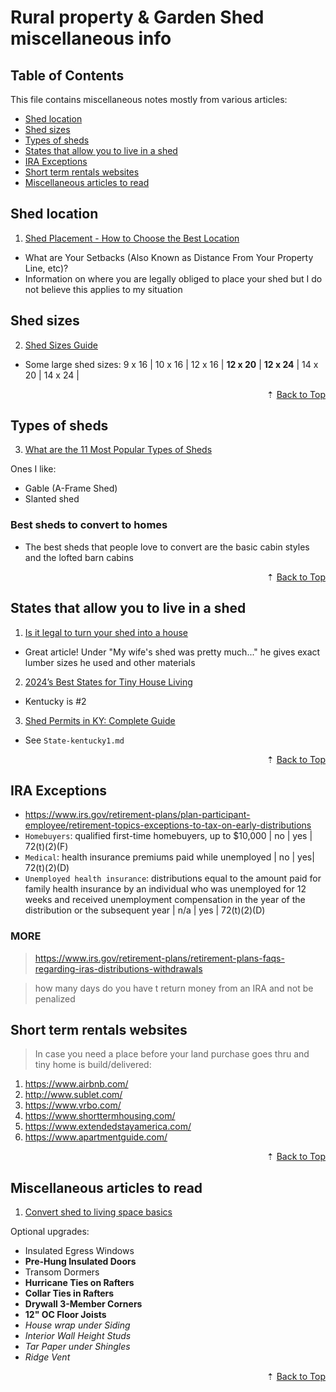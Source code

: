 # Rural property & Garden Shed miscellaneous info

<div id="back-to-top"></div>

## Table of Contents

This file contains miscellaneous notes mostly from various articles:

- [Shed location](#shed-location)
- [Shed sizes](#shed-sizes)
- [Types of sheds](#types-of-sheds)
- [States that allow you to live in a shed](#states-that-allow-you-to-live-in-a-shed)
- [IRA Exceptions](#ira-exceptions)
- [Short term rentals websites](#short-term-rentals-websites)
- [Miscellaneous articles to read](#miscellaneous-articles-to-read)

## Shed location

1. [Shed Placement - How to Choose the Best Location](https://www.urban-sheds.com/post/shed-location-and-placement)

- What are Your Setbacks (Also Known as Distance From Your Property Line, etc)?
- Information on where you are legally obliged to place your shed but I do not believe this applies to my situation

## Shed sizes

2. [Shed Sizes Guide](https://www.urban-sheds.com/post/shed-sizes-guide)

- Some large shed sizes: 9 x 16 | 10 x 16 | 12 x 16 | **12 x 20** | **12 x 24** | 14 x 20 | 14 x 24 |

<div align="right">&#8673; <a href="#back-to-top" title="Table of Contents">Back to Top</a></div>

## Types of sheds

3. [What are the 11 Most Popular Types of Sheds](https://www.urban-sheds.com/post/shed-styles-and-types)

Ones I like:

- Gable (A-Frame Shed)
- Slanted shed

### Best sheds to convert to homes

- The best sheds that people love to convert are the basic cabin styles and the lofted barn cabins

<div align="right">&#8673; <a href="#back-to-top" title="Table of Contents">Back to Top</a></div>

## States that allow you to live in a shed

1. [Is it legal to turn your shed into a house](https://www.shedking.net/are-shed-houses-legal.html)

- Great article! Under "My wife's shed was pretty much..." he gives exact lumber sizes he used and other materials

2. [2024’s Best States for Tiny House Living](https://www.lawnstarter.com/blog/studies/best-states-for-tiny-houses/)

- Kentucky is #2

3. [Shed Permits in KY: Complete Guide](https://www.eshutilitybuildings.com/articles/shed-permits-in-ky/)

- See `State-kentucky1.md`

<div align="right">&#8673; <a href="#back-to-top" title="Table of Contents">Back to Top</a></div>

## IRA Exceptions

- https://www.irs.gov/retirement-plans/plan-participant-employee/retirement-topics-exceptions-to-tax-on-early-distributions
- `Homebuyers`: qualified first-time homebuyers, up to $10,000 | no | yes | 72(t)(2)(F)
- `Medical`: health insurance premiums paid while unemployed | no | yes| 72(t)(2)(D)
- `Unemployed health insurance`: distributions equal to the amount paid for family health insurance by an individual who was unemployed for 12 weeks and received unemployment compensation in the year of the distribution or the subsequent year | n/a | yes | 72(t)(2)(D)

### MORE

> https://www.irs.gov/retirement-plans/retirement-plans-faqs-regarding-iras-distributions-withdrawals

> how many days do you have t return money from an IRA and not be penalized

## Short term rentals websites

> In case you need a place before your land purchase goes thru and tiny home is build/delivered:

1. https://www.airbnb.com/
2. http://www.sublet.com/
3. https://www.vrbo.com/
4. https://www.shorttermhousing.com/
5. https://www.extendedstayamerica.com/
6. https://www.apartmentguide.com/

<div align="right">&#8673; <a href="#back-to-top" title="Table of Contents">Back to Top</a></div>

## Miscellaneous articles to read

1. [Convert shed to living space basics](https://www.ncshedconversions.com/sheds)

Optional upgrades:

- Insulated Egress Windows
- **Pre-Hung Insulated Doors**
- Transom Dormers
- **Hurricane Ties on Rafters**
- **Collar Ties in Rafters**
- **Drywall 3-Member Corners**
- **12" OC Floor Joists**
- _House wrap under Siding_
- _Interior Wall Height Studs_
- _Tar Paper under Shingles_
- _Ridge Vent_

<div align="right">&#8673; <a href="#back-to-top" title="Table of Contents">Back to Top</a></div>
